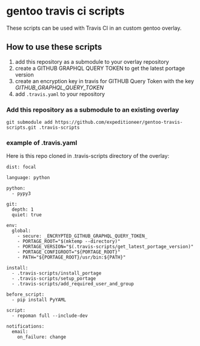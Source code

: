 # gentoo travis ci scripts

These scripts can be used with Travis CI in an custom gentoo overlay.

## How to use these scripts

  1. add this repository as a submodule to your overlay repository
  2. create a GITHUB GRAPHQL QUERY TOKEN to get the latest portage version
  3. create an encryption key in travis for GITHUB Query Token with the key _GITHUB_GRAPHQL_QUERY_TOKEN_
  4. add `.travis.yaml` to your repository

### Add this repository as a submodule to an existing overlay

`git submodule add https://github.com/expeditioneer/gentoo-travis-scripts.git .travis-scripts`

### example of .travis.yaml
Here is this repo cloned in .travis-scripts directory of the overlay:
 
```shell script
dist: focal

language: python

python:
  - pypy3

git:
  depth: 1
  quiet: true

env:
  global:
    - secure: _ENCRYPTED_GITHUB_GRAPHQL_QUERY_TOKEN_
    - PORTAGE_ROOT="$(mktemp --directory)"
    - PORTAGE_VERSION="$(.travis-scripts/get_latest_portage_version)"
    - PORTAGE_CONFIGROOT="${PORTAGE_ROOT}"
    - PATH="${PORTAGE_ROOT}/usr/bin:${PATH}"

install:
  - .travis-scripts/install_portage
  - .travis-scripts/setup_portage
  - .travis-scripts/add_required_user_and_group

before_script:
  - pip install PyYAML

script:
  - repoman full --include-dev

notifications:
  email:
    on_failure: change
```